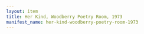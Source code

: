```yaml
---
layout: item
title: Her Kind, Woodberry Poetry Room, 1973
manifest_name: her-kind-woodberry-poetry-room-1973
---
```

<!-- Add an essay or interpretive material below this line,
using HTML or markdown.  Do not modify this file above this line -->
